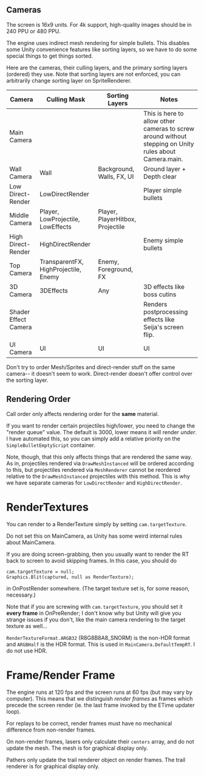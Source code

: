 ## Cameras

The screen is 16x9 units. For 4k support, high-quality images should be in 240 PPU or 480 PPU.

The engine uses indirect mesh rendering for simple bullets. This disables some Unity convenience features like sorting layers, so we have to do some special things to get things sorted.

Here are the cameras, their culling layers, and the primary sorting layers (ordered) they use. Note that sorting layers are not enforced, you can arbitrarily change sorting layer on SpriteRenderer.

| Camera               | Culling Mask                         | Sorting Layers                   | Notes                                                        |
| -------------------- | ------------------------------------ | -------------------------------- | ------------------------------------------------------------ |
| Main Camera          |                                      |                                  | This is here to allow other cameras to screw around without stepping on Unity rules about Camera.main. |
| Wall Camera          | Wall                                 | Background, Walls, FX, UI        | Ground layer + Depth clear                                   |
| Low Direct-Render    | LowDirectRender                      |                                  | Player simple bullets                                        |
| Middle Camera        | Player, LowProjectile, LowEffects    | Player, PlayerHitbox, Projectile |                                                              |
| High Direct-Render   | HighDirectRender                     |                                  | Enemy simple bullets                                         |
| Top Camera           | TransparentFX, HighProjectile, Enemy | Enemy, Foreground, FX            |                                                              |
| 3D Camera            | 3DEffects                            | Any                              | 3D effects like boss cutins                                  |
| Shader Effect Camera |                                      |                                  | Renders postprocessing effects like Seija's screen flip.     |
| UI Camera            | UI                                   | UI                               | UI                                                           |

Don't try to order Mesh/Sprites and direct-render stuff on the same camera-- it doesn't seem to work. Direct-render doesn't offer control over the sorting layer. 

## Rendering Order

Call order only affects rendering order for the **same** material. 

If you want to render certain projectiles high/lower, you need to change the "render queue" value. The default is 3000, lower means it will render *under*. I have automated this, so you can simply add a relative priority on the `SimpleBulletEmptyScript` container. 

Note, though, that this only affects things that are rendered the same way. As in, projectiles rendered via `DrawMeshInstanced` will be ordered according to this, but projectiles rendered via `MeshRenderer` cannot be reordered relative to the `DrawMeshInstanced` projectiles with this method. This is why we have separate cameras for `LowDirectRender` and `HighDirectRender`. 

# RenderTextures

You can render to a RenderTexture simply by setting `cam.targetTexture`. 

Do not set this on MainCamera, as Unity has some weird internal rules about MainCamera.

If you are doing screen-grabbing, then you usually want to render the RT back to screen to avoid skipping frames. In this case, you should do

```
cam.targetTexture = null;
Graphics.Blit(captured, null as RenderTexture);
```

in OnPostRender somewhere. (The target texture set is, for some reason, necessary.)

Note that if you are screwing with `cam.targetTexture`, you should set it **every frame** in OnPreRender; I don't know why but Unity will give you strange issues if you don't, like the main camera rendering to the target texture as well...

`RenderTextureFormat.ARGB32` (R8G8B8A8_SNORM) is the non-HDR format and `ARGBHalf` is the HDR format. This is used in `MainCamera.DefaultTempRT`. I do not use HDR.

# Frame/Render Frame

The engine runs at 120 fps and the screen runs at 60 fps (but may vary by computer). This means that we distinguish *render frames* as frames which precede the screen render (ie. the last frame invoked by the ETime updater loop).

For replays to be correct, render frames must have no mechanical difference from non-render frames.

On non-render frames, lasers only calculate their `centers` array, and do not update the mesh. The mesh is for graphical display only.

Pathers only update the trail renderer object on render frames. The trail renderer is for graphical display only. 